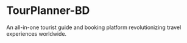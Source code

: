 # TourPlanner-BD
An all-in-one tourist guide and booking platform revolutionizing travel experiences worldwide.
